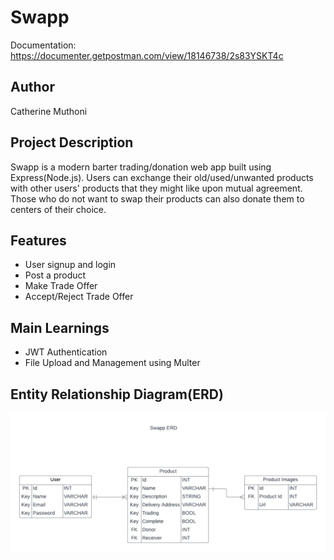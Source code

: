 # Swapp

Documentation: https://documenter.getpostman.com/view/18146738/2s83YSKT4c 

## Author
Catherine Muthoni

## Project Description
Swapp is a modern barter trading/donation web app built using Express(Node.js). Users can exchange their old/used/unwanted products with other users' products that they might like upon mutual agreement. Those who do not want to swap their products can also donate them to centers of their choice.

## Features
- User signup and login
- Post a product
- Make Trade Offer
- Accept/Reject Trade Offer

## Main Learnings
- JWT Authentication
- File Upload and Management using Multer


## Entity Relationship Diagram(ERD)
![ERD](SwappERD.png )
